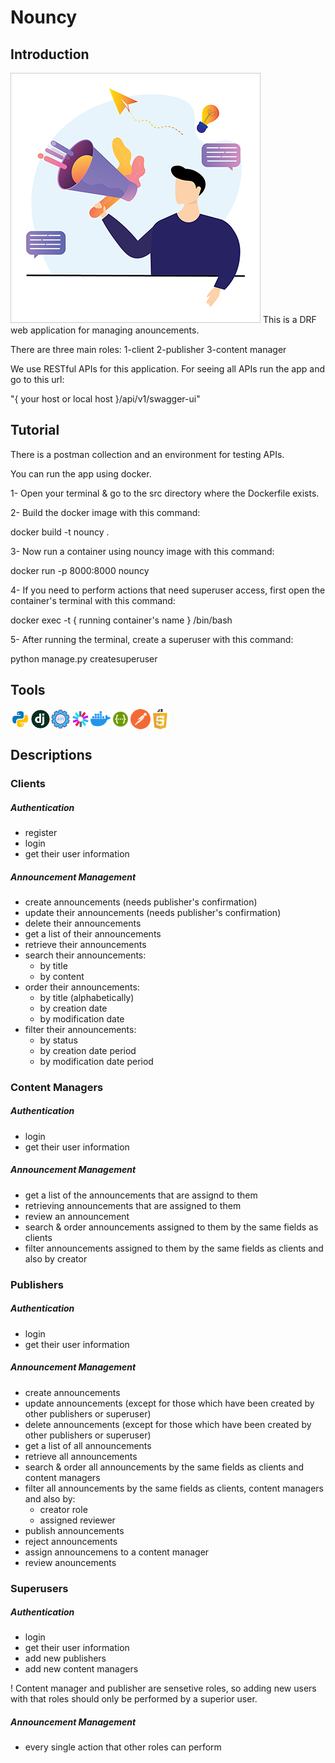 # Nouncy
## Introduction
<img src="https://github.com/AdelNoroozi/Nouncy/blob/master/resources/banner.png" >
This is a DRF web application for managing anouncements.

There are three main roles: 1-client 2-publisher 3-content manager

We use RESTful APIs for this application. For seeing all APIs run the app and go to this url:

"{ your host or local host }/api/v1/swagger-ui"

## Tutorial
There is a postman collection and an environment for testing APIs. 

You can run the app using docker.

1- Open your terminal & go to the src directory where the Dockerfile exists.

2- Build the docker image with this command:

docker build -t nouncy .

3- Now run a container using nouncy image with this command:

docker run -p 8000:8000 nouncy

4- If you need to perform actions that need superuser access, first open the container's terminal with this command:

docker exec -t { running container's name } /bin/bash

5- After running the terminal, create a superuser with this command:

python manage.py createsuperuser


## Tools
<div style ="display: flex;">
  <img src="https://github.com/AdelNoroozi/Nouncy/blob/master/resources/python-icon.png" >
  <img src="https://github.com/AdelNoroozi/Nouncy/blob/master/resources/django-icon.png" >
  <img src="https://github.com/AdelNoroozi/Nouncy/blob/master/resources/rest-api-icon.png" >
  <img src="https://github.com/AdelNoroozi/Nouncy/blob/master/resources/jwt-icon.png" >
  <img src="https://github.com/AdelNoroozi/Nouncy/blob/master/resources/docker-icon.png" >
  <img src="https://github.com/AdelNoroozi/Nouncy/blob/master/resources/swagger-icon.png" >
  <img src="https://github.com/AdelNoroozi/Nouncy/blob/master/resources/postman-icon.png" >
  <img src="https://github.com/AdelNoroozi/Nouncy/blob/master/resources/js-icon.png" >
</div>

## Descriptions
### Clients
##### Authentication
- register
- login
- get their user information
##### Announcement Management
- create announcements (needs publisher's confirmation)
- update their announcements (needs publisher's confirmation)
- delete their announcements
- get a list of their announcements
- retrieve their announcements
- search their announcements:
  - by title
  - by content
- order their announcements:
  - by title (alphabetically)
  - by creation date
  - by modification date
- filter their announcements:
  - by status
  - by creation date period
  - by modification date period
### Content Managers
##### Authentication
- login
- get their user information
##### Announcement Management
- get a list of the announcements that are assignd to them
- retrieving announcements that are assigned to them
- review an announcement
- search & order announcements assigned to them by the same fields as clients
- filter announcements assigned to them by the same fields as clients and also by creator
### Publishers
##### Authentication
- login
- get their user information
##### Announcement Management
- create announcements
- update announcements (except for those which have been created by other publishers or superuser)
- delete announcements (except for those which have been created by other publishers or superuser)
- get a list of all announcements
- retrieve all announcements
- search & order all announcements by the same fields as clients and content managers
- filter all announcements by the same fields as clients, content managers and also by:
  - creator role
  - assigned reviewer
- publish announcements
- reject announcements
- assign announcemens to a content manager
- review anouncements
### Superusers
##### Authentication
- login
- get their user information
- add new publishers
- add new content managers

! Content manager and publisher are sensetive roles, so adding new users with that roles should only be performed by a superior user.
##### Announcement Management
- every single action that other roles can perform
